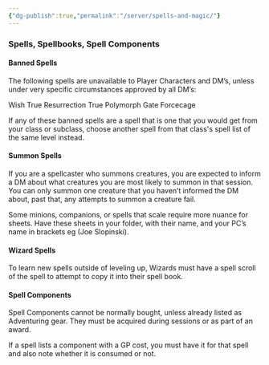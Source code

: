 ```yaml
---
{"dg-publish":true,"permalink":"/server/spells-and-magic/"}
---
```


### Spells, Spellbooks, Spell Components

#### Banned Spells
The following spells are unavailable to Player Characters and DM’s, unless under very specific circumstances approved by all DM’s:

Wish
True Resurrection
True Polymorph
Gate
Forcecage

If any of these banned spells are a spell that is one that you would get from your class or subclass, choose another spell from that class's spell list of the same level instead.

#### Summon Spells

If you are a spellcaster who summons creatures, you are expected to inform a DM about what creatures you are most likely to summon in that session. You can only summon one creature that you haven’t informed the DM about, past that, any attempts to summon a creature fail.

Some minions, companions, or spells that scale require more nuance for sheets. Have these sheets in your folder, with their name, and your PC’s name in brackets eg (Joe Slopinski).
#### Wizard Spells

To learn new spells outside of leveling up, Wizards must have a spell scroll of the spell to attempt to copy it into their spell book.

#### Spell Components

Spell Components cannot be normally bought, unless already listed as Adventuring gear. They must be acquired during sessions or as part of an award. 

If a spell lists a component with a GP cost, you must have it for that spell and also note whether it is consumed or not.

